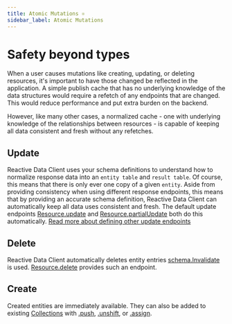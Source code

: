 ```yaml
---
title: Atomic Mutations ⚛
sidebar_label: Atomic Mutations
---
```


<head>
  <title>⚛ Atomic Mutations: Safe, high performance async mutations</title>
  <meta name="docsearch:pagerank" content="10"/>
</head>

# Safety beyond types

When a user causes mutations like creating, updating, or deleting resources, it's important
to have those changed be reflected in the application. A simple publish cache
that has no underlying knowledge of the data structures would require a refetch of any endpoints
that are changed. This would reduce performance and put extra burden on the backend.

However, like many other cases, a normalized cache - one with underlying knowledge of the relationships
between resources - is capable of keeping all data consistent and fresh without
any refetches.

## Update

Reactive Data Client uses your schema definitions to understand how to normalize response data into
an `entity table` and `result table`. Of course, this means that there is only ever one copy
of a given `entity`. Aside from providing consistency when using different response endpoints,
this means that by providing an accurate schema definition, Reactive Data Client can automatically keep
all data uses consistent and fresh. The default update endpoints [Resource.update](/rest/api/createResource#update) and
[Resource.partialUpdate](/rest/api/createResource#partialupdate) both do this automatically. [Read more about defining other
update endpoints](/rest/guides/side-effects)

## Delete

Reactive Data Client automatically deletes entity entries [schema.Invalidate](/rest/api/Invalidate) is used.
[Resource.delete](/rest/api/createResource#delete)
provides such an endpoint.

## Create

Created entities are immediately available. They can also be added to existing [Collections](/rest/api/Collection)
with [.push](/rest/api/RestEndpoint#push), [.unshift](/rest/api/RestEndpoint#unshift), or [.assign](/rest/api/RestEndpoint#assign).